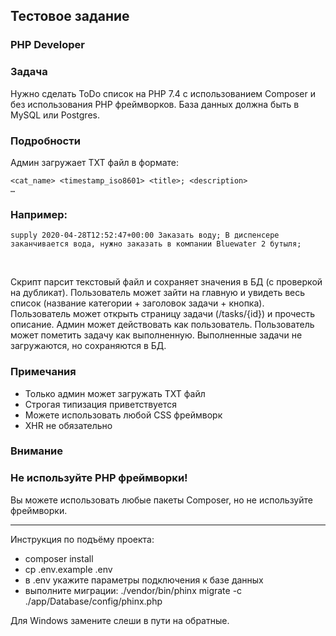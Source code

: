 ## Тестовое задание

### PHP Developer

### Задача

Нужно сделать ToDo список на PHP 7.4 с использованием Composer и без использования PHP фреймворков. База данных должна
быть в MySQL или Postgres.

### Подробности

Админ загружает TXT файл в формате:

```text
<cat_name> <timestamp_iso8601> <title>; <description>
…
```

### Например:

```text
supply 2020-04-28T12:52:47+00:00 Заказать воду; В диспенсере заканчивается вода, нужно заказать в компании Bluewater 2 бутыля;
```
<br>

Скрипт парсит текстовый файл и сохраняет значения в БД (с проверкой на дубликат). Пользователь может зайти на главную и увидеть весь список (название категории + заголовок задачи + кнопка). Пользователь может открыть страницу задачи (/tasks/{id}) и прочесть описание. Админ может действовать как пользователь.
Пользователь может пометить задачу как выполненную. Выполненные задачи не загружаются, но сохраняются в БД.
### Примечания
- Только админ может загружать TXT файл
- Строгая типизация приветствуется
- Можете использовать любой CSS фреймворк
- XHR не обязательно
### Внимание
### Не используйте PHP фреймворки!
Вы можете использовать любые пакеты Composer, но не используйте фреймворки.

<hr>
Инструкция по подъёму проекта:

- composer install
- cp .env.example .env
- в .env укажите параметры подключения к базе данных
- выполните миграции: ./vendor/bin/phinx migrate -c ./app/Database/config/phinx.php 

Для Windows замените слеши в пути на обратные.
